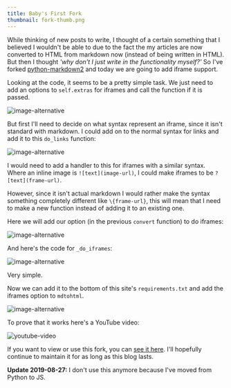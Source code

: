```yaml
---
title: Baby's First Fork
thumbnail: fork-thumb.png
---
```


While thinking of new posts to write, I thought of a certain something that I believed I wouldn't be able to due to the fact the my articles are now converted to HTML from markdown now (instead of being written in HTML). But then I thought *'why don't I just write in the functionality myself?'* So I've forked [python-markdown2](https://github.com/trentm/python-markdown2) and today we are going to add iframe support.

Looking at the code, it seems to be a pretty simple task. We just need to add an options to `self.extras` for iframes and call the function if it is passed.

![image-alternative](https://cdn.halcyonnouveau.xyz/blog/img/fork-convert.png)

But first I'll need to decide on what syntax represent an iframe, since it isn't standard with markdown. I could add on to the normal syntax for links and add it to this `do_links` function:

![image-alternative](https://cdn.halcyonnouveau.xyz/blog/img/fork-links.png)

I would need to add a handler to this for iframes with a similar syntax. Where an inline image is `![text](image-url)`, I could make iframes to be `?[text](frame-url)`.

However, since it isn't actual markdown I would rather make the syntax something completely different like `\{frame-url}`, this will mean that I need to make a new function instead of adding it to an existing one.

Here we will add our option (in the previous `convert` function) to do iframes:

![image-alternative](https://cdn.halcyonnouveau.xyz/blog/img/fork-option.png)

And here's the code for `_do_iframes`:

![image-alternative](https://cdn.halcyonnouveau.xyz/blog/img/fork-func.png)

Very simple.

Now we can add it to the bottom of this site's `requirements.txt` and add the iframes option to `mdtohtml`.

![image-alternative](https://cdn.halcyonnouveau.xyz/blog/img/fork-requirements.png)

To prove that it works here's a YouTube video:

![youtube-video](https://www.youtube.com/embed/lAIGb1lfpBw)

If you want to view or use this fork, you can [see it here](https://github.com/beanpuppy/python-markdown2). I'll hopefully continue to maintain it for as long as this blog lasts.

**Update 2019-08-27:** I don't use this anymore because I've moved from Python to JS.
